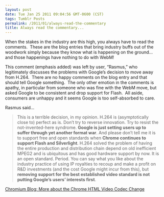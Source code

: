 ```yaml
---
layout: post
date: Tue Jan 25 2011 09:04:56 GMT-0600 (CST)
tags: Tumblr Posts
permalink: /2011/01/always-read-the-commentary
title: Always read the commentary...
---
```


<span></span>

<dt id="c6184741015875663229" class="comment-author ">

When the stakes in the industry are this high, you always have to read the comments.  These are the blog entries that bring industry buffs out of the woodwork simply because they know what is happening on the ground… and those happenings have nothing to do with WebM!

This comment (emphasis added) was left by user, “Rasmus,” who legitimately discusses the problems with Google’s decision to move away from H.264\.  There are no happy comments on the blog entry and that should tell Google something.  The only other emotion in the comments is apathy, in particular from someone who was fine with the WebM move, but asked Google to be consistent and drop support for Flash.  All aside, consumers are unhappy and it seems Google is too self-absorbed to care.

Rasmus said…

</dt>

> <span>This is a terrible decision, in my opinion. H.264 is (asymptotically close to) perfect as is. Don’t try to reverse innovation. Try to resist the not-invented-here syndrome. **Google is just setting users up to suffer through yet another format war**. And please don’t tell me it is to support free and open standards when **Chrome continues to support Flash and Silverlight**. H.264 solved the problem of having the entire production and distribution chain depend on old inefficient MPEG2 and is ubiquitous and has good hardware support by now. It is an open standard. Period. You can say what you like about the industry practice of using IP royalties to recoup and make a profit on R&D investments (and the cost Google might incur from this), but **removing support for the best established video standard is not putting Google’s users’ interests first**.</span>

[Chromium Blog: More about the Chrome HTML Video Codec Change](http://blog.chromium.org/2011/01/more-about-chrome-html-video-codec.html)
